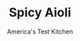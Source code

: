 ---
layout: ../../layouts/MarkdownPostLayout.astro
title: Spicy Aioli
author: America's Test Kitchen
pubDate: 2023-03-15
description: "This sauce is the perfect accompaniment to our Fried Zucchini Sticks."
image_url: https://res.cloudinary.com/hksqkdlah/image/upload/ar_1:1,c_fill,dpr_2.0,f_auto,fl_lossy.progressive.strip_profile,g_faces:auto,q_auto:low,w_344/24305_sfs-fried-zucchini-sticks-4
tags: ["Condiments"]
calories: 804
protein: 
carbohydrates: 
fats: 
fiber: 
ingredients: ["1/2 cup, mayonnaise","1 1/2 teaspoons, lemon juice","1 teaspoon, hot sauce","1 small, garlic clove, minced"]
serves: 8
time: "5 minutes"
instructions: ["Combine all ingredients in bowl and season with salt and pepper to taste."]
nutrition: ["2 mg Potassium","98 mg Sodium","11 g Fat","2 g Monounsaturated","6 g Polyunsaturated","5 mg Cholesterol","1 g Saturated","1 g Water","100 kcal Energy","804 calories"]
notes: "Use Frank’s RedHot Original Cayenne Pepper Sauce for this aioli."
---